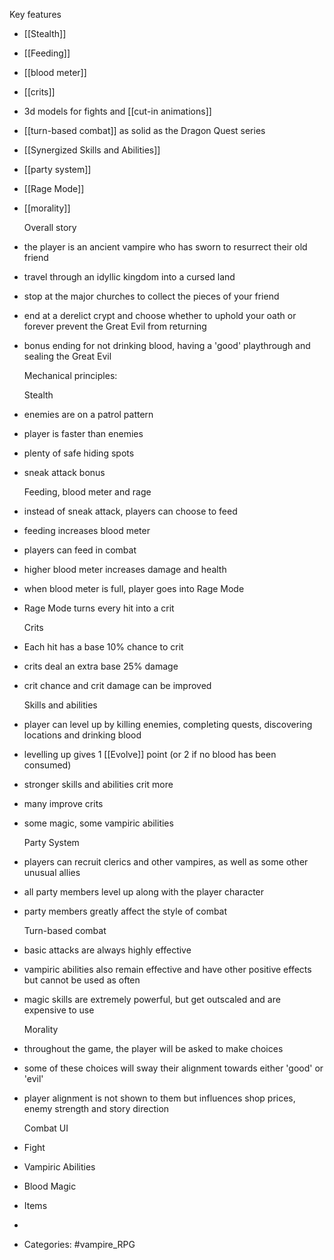 Key features

- [[Stealth]]
- [[Feeding]]
- [[blood meter]]
- [[crits]]
- 3d models for fights and [[cut-in animations]]
- [[turn-based combat]] as solid as the Dragon Quest series
- [[Synergized Skills and Abilities]]
- [[party system]]
- [[Rage Mode]]
- [[morality]]
  
  Overall story
- the player is an ancient vampire who has sworn to resurrect their old friend
- travel through an idyllic kingdom into a cursed land
- stop at the major churches to collect the pieces of your friend
- end at a derelict crypt and choose whether to uphold your oath or forever prevent the Great Evil from returning
- bonus ending for not drinking blood, having a 'good' playthrough and sealing the Great Evil
  
  Mechanical principles:
  
  Stealth
- enemies are on a patrol pattern
- player is faster than enemies
- plenty of safe hiding spots
- sneak attack bonus
  
  Feeding, blood meter and rage
- instead of sneak attack, players can choose to feed
- feeding increases blood meter
- players can feed in combat
- higher blood meter increases damage and health
- when blood meter is full, player goes into Rage Mode
- Rage Mode turns every hit into a crit
  
  Crits
- Each hit has a base 10% chance to crit
- crits deal an extra base 25% damage
- crit chance and crit damage can be improved
  
  Skills and abilities
- player can level up by killing enemies, completing quests, discovering locations and drinking blood
- levelling up gives 1 [[Evolve]] point (or 2 if no blood has been consumed)
- stronger skills and abilities crit more
- many improve crits
- some magic, some vampiric abilities
  
  Party System
- players can recruit clerics and other vampires, as well as some other unusual allies
- all party members level up along with the player character
- party members greatly affect the style of combat
  
  Turn-based combat
- basic attacks are always highly effective
- vampiric abilities also remain effective and have other positive effects but cannot be used as often
- magic skills are extremely powerful, but get outscaled and are expensive to use
  
  Morality
- throughout the game, the player will be asked to make choices
- some of these choices will sway their alignment towards either 'good' or 'evil'
- player alignment is not shown to them but influences shop prices, enemy strength and story direction
  
  Combat UI
- Fight
- Vampiric Abilities
- Blood Magic
- Items
-
- Categories: #vampire_RPG